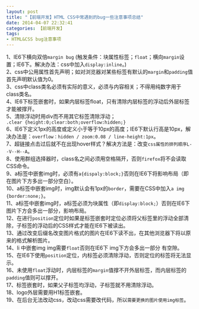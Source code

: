 ```yaml
---
layout: post
title: "【前端开发】HTML CSS中常遇到的bug一些注意事项总结"
date: 2014-04-07 22:32:41
categories: 【前端开发】
tags:
- HTML&CSS bug注意事项
---
```

1、IE6下横向双倍`margin bug` (触发条件：块属性标签；`float`；横向`margin`设置；IE6下。解决办法：css中加入`display:inline`。)  
2、css中公用属性首先声明；如对浏览器对某些标签有默认的`margin`和`padding`值首先声明默认值为0。  
3、css中class类名必须有实际的意义，必须与内容相关；不得用纯数字用于class类名。  
4、IE6下标签嵌套时，如果内层标签float，只有清除内层标签的浮动后外层标签才能被撑开。  
5、清除浮动时用div而不用其它标签清除浮动；  
 `.clear {height:0;clear:both;overflow:hidden;}`  
6、IE6下定义1px的高度或定义小于等于10px的高度；IE6下默认行高是10px，解决办法是：`overflow：hidden / zoom:0.08 / line-height:1px`。  
7、超链接点击过后就不在出现hover样式？解决方法是：改变`css属性的排列顺序L--V--H--A`。  
8、使用群组选择器时，class名之间必须用空格隔开，否则`firefox`将不会读取CSS命令。  
9、a标签中嵌套img时，必须有`a{dispaly:block;}`否则在IE6下将影响布局（即在图片下方多出一部分空白）。  
10、a标签中嵌套img时，img默认会有1px的`border`，需要在CSS中加入`a img {border:none;}`。  
11、a标签中嵌套img时，a标签必须为块属性（即`display:block;`）否则在IE6下图片下方会多出一部分，影响布局。  
12、在进行`position`定位时如果是标签嵌套时定位必须将父标签里的浮动全部清除，子标签的浮动后的CSS样式才能在IE6下被读出。  
13、通过改变后缀名改变图片格式的图片在IE6下读不出，在其他浏览器下将以原来的格式解析图片。  
14、li 中嵌套img  img需要`float`否则在IE6下  img下方会多出一部分  有空隙。  
15、在IE6下使用`position`定位，内标签必须清除浮动，否则定位的标签将无法显示。  
16、未使用`float`浮动时，内层标签的`margin`值撑不开外层标签，而内层标签的`padding`值则可以撑开。  
17、标签嵌套时，如果父子标签均浮动，子标签就不用清除浮动。  
18、logo外层需要用H1标签嵌套。  
19、在后台无法改动css，改动css需要改代码，所以`需要更换的图片使用img标签`。  
